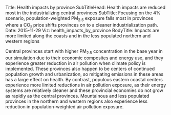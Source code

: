 Title: Health impacts by province
SubTitleHead: Health impacts are reduced most in the industrializing central provinces
SubTitle: Focusing on the 4% scenario, population-weighted PM<sub>2.5</sub> exposure falls most in provinces where a CO₂ price shifts provinces on to a cleaner industrialization path.
Date: 2015-11-29
Viz: health_impacts_by_province
BodyTitle: Impacts are more limited along the coasts and in the less populated northern and western regions

Central provinces start with higher PM<sub>2.5</sub> concentration in the base year in our simulation due to their economic composites and energy use, and they experience greater reduction in air pollution when climate policy is implemented. These provinces also happen to be centers of continued population growth and urbanization, so mitigating emissions in these areas has a large effect on health. By contrast, populous eastern coastal centers experience more limited reductions in air pollution exposure, as their energy systems are relatively cleaner and these provincial economies do not grow as rapidly as the central provinces. Mountainous and less populated provinces in the northern and western regions also experience less reduction in population-weighted air pollution exposure.
